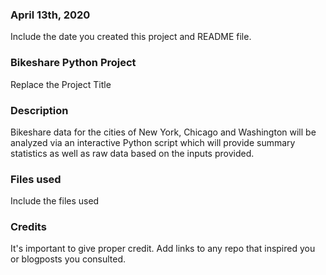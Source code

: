 ### April 13th, 2020
Include the date you created this project and README file.

### Bikeshare Python Project
Replace the Project Title

### Description
Bikeshare data for the cities of New York, Chicago and Washington will be analyzed via an interactive Python script which will provide summary statistics as well as raw data based on the inputs provided.

### Files used
Include the files used

### Credits
It's important to give proper credit. Add links to any repo that inspired you or blogposts you consulted.
